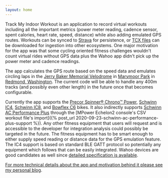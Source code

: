 ```yaml
---
layout: home
---
```

Track My Indoor Workout is an application to record virtual workouts including all the important metrics (power meter reading, cadence sensor, spent calories, heart rate, speed, distance) while also adding emulated GPS routes. Workouts can be synced to [Strava](https://www.strava.com/) for persistence, or [TCX files](https://en.wikipedia.org/wiki/Training_Center_XML) can be downloaded for ingestion into other ecosystems. One major motivation for the app was that some cycling oriented fitness challenges wouldn't count virtual rides without GPS data plus the Wahoo app didn't pick up the power meter and cadence readings.

The app calculates the GPS route based on the speed data and emulates circling laps in the [Jerry Baker Memorial Velodrome](https://velodrome.org/) in [Marymoor Park](https://www.kingcounty.gov/services/parks-recreation/parks/parks-and-natural-lands/popular-parks/marymoor/velodrome.aspx) in [Redmond, Washington](https://www.google.com/maps/place/Jerry+Baker+Memorial+Velodrome/@47.6659161,-122.1125076,96m/data=!3m1!1e3!4m5!3m4!1s0x0:0x7d3c1ebef878f4c!8m2!3d47.665894!4d-122.1126097). The current code will be able to handle any 400m tracks (and possibly even other length) in the future once that becomes configurable.

Currently the app supports the [Precor Spinner® Chrono™ Power](https://www.precor.com/en-us/commercial/cardio/indoor-cycling/spinner-chrono-power), [Schwinn IC4](https://www.schwinnfitness.com/ic4/100873.html), [Schwinn IC8](https://global.schwinnfitness.com/en/ic8/100893.html), and [Bowflex C6](https://www.bowflex.com/bikes/c6/100894.html) bikes. It also indirectly supports [Schwinn AC Performance Plus](https://www.amazon.com/AC-Performance-Plus-Indoor-Cycle/dp/B002KV942W) through the [MPower Echelon2 console's CSV workout file's import]({% post_url 2020-09-23-schwinn-ac-performance-plus-support %}). Any other fitness equipment that users will request and is accessible to the developer for integration analysis could possibly be targeted in the future. The fitness equipment has to be smart enough to either supply speed reading or distance data for the GPS emulation feature. The IC4 support is based on standard BLE GATT protocol so potentially any equipment which follows that can be easily integrated. Wahoo devices are good candidates as well since [detailed specification is available](https://pdftoword-converter.online/amp/converted/f081c419/wahoo-fitness-equipment-profile/kh3srp96arydxyn0kvv0yzu7rdvvqqhigou38rxhpdf.pdf).

[For more technical details about the app and motivation behind it please see my personal blog](https://csaba.page/blog/track-my-indoor-exercise.html).
